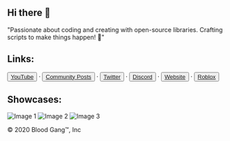 <!DOCTYPE html>
<html lang="en">
<head>
    <meta charset="UTF-8">
    <meta name="viewport" content="width=device-width, initial-scale=1.0">
</head>
<body>
    <div class="container">
        <h2>Hi there 👋</h2>
        <p>
            "Passionate about coding and creating with open-source libraries. Crafting scripts to make things happen! 🚀"
        </p>
    </div>
    <div class="social-links">
        <h2>Links:</h2>
        <button><a href="https://youtube.com/@BloodGangInc">YouTube</a></button>
        <span>·</span>
        <button><a href="https://reddit.com/r/4zx16">Community Posts</a></button>
        <span>·</span>
        <button><a href="https://twitter.com/BloodGangInc">Twitter</a></button>
        <span>·</span>
        <button><a href="https://linkr.it/blood">Discord</a></button>
        <span>·</span>
        <button><a href="https://blood-gang-inc.github.io/.github/">Website</a></button>
        <span>·</span>
        <button><a href="https://www.roblox.com/groups/3901342">Roblox</a></button>
    </div>
    <div class="image-section">
        <h2>Showcases:</h2>
        <div class="work-images">
            <img src="https://static.wixstatic.com/media/4585c8_e600e1468e5d4361aca78861e48ff266~mv2.png/v1/fit/w_552,h_498,q_90/4585c8_e600e1468e5d4361aca78861e48ff266~mv2.webp" alt="Image 1">
            <img src="https://static.wixstatic.com/media/4585c8_86a668aa442d4588828dc8e8f9f39e2c~mv2.png/v1/fit/w_533,h_498,q_90/4585c8_86a668aa442d4588828dc8e8f9f39e2c~mv2.webp" alt="Image 2">
            <img src="https://static.wixstatic.com/media/4585c8_ffc5498a37d5475ba36345dc52390439~mv2.png/v1/fit/w_526,h_498,q_90/4585c8_ffc5498a37d5475ba36345dc52390439~mv2.webp" alt="Image 3">
        </div>
        <p>&copy; 2020 Blood Gang™️, Inc</p>
    </div>
</body>
</html>
